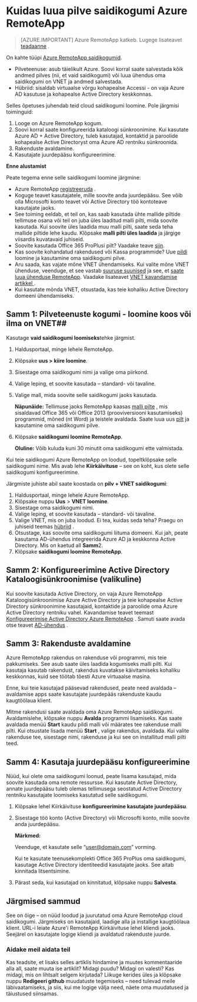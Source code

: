 <properties 
    pageTitle="Pilveteenuse saidikogumi Azure RemoteApp loomiseks | Microsoft Azure'i" 
    description="Saate teada, kuidas luua Azure RemoteApp salvestab andmed Azure pilveteenuse kasutuselevõtt." 
    services="remoteapp" 
    documentationCenter="" 
    authors="lizap" 
    manager="mbaldwin" 
    editor=""/>

<tags 
    ms.service="remoteapp" 
    ms.workload="compute" 
    ms.tgt_pltfrm="na" 
    ms.devlang="na" 
    ms.topic="article" 
    ms.date="08/15/2016" 
    ms.author="elizapo"/>

# <a name="how-to-create-a-cloud-collection-of-azure-remoteapp"></a>Kuidas luua pilve saidikogumi Azure RemoteApp

> [AZURE.IMPORTANT]
> Azure RemoteApp katkeb. Lugege lisateavet [teadaanne](https://go.microsoft.com/fwlink/?linkid=821148) .

On kahte tüüpi [Azure RemoteApp saidikogumid](remoteapp-collections.md). 

- Pilveteenuse: asub täielikult Azure. Soovi korral saate salvestada kõik andmed pilves (nii, et vaid saidikogumi) või luua ühendus oma saidikogumi on VNET ja andmed salvestada.   
- Hübriid: sisaldab virtuaalse võrgu kohapealse Accessi - on vaja Azure AD kasutuse ja kohapealse Active Directory keskkonnas.

Selles õpetuses juhendab teid cloud saidikogumi loomine. Pole järgmisi toiminguid: 

1.  Looge on Azure RemoteApp kogum.
2.  Soovi korral saate konfigureerida kataloogi sünkroonimine. Kui kasutate Azure AD + Active Directory, tuleb kasutajad, kontaktid ja paroolide kohapealse Active Directoryst oma Azure AD rentniku sünkroonida.
5.  Rakenduste avaldamine.
6.  Kasutajate juurdepääsu konfigureerimine.


**Enne alustamist**

Peate tegema enne selle saidikogumi loomine järgmine:

- Azure RemoteApp [registreeruda](https://azure.microsoft.com/services/remoteapp/) . 
- Koguge teavet kasutajatele, mille soovite anda juurdepääsu. See võib olla Microsofti konto teavet või Active Directory töö kontoteave kasutajate jaoks.
- See toiming eeldab, et teil on, kas saab kasutada ühte mallide piltide tellimuse osana või teil on juba üles laaditud malli pilti, mida soovite kasutada. Kui soovite üles laadida muu malli pilti, saate seda teha mallide piltide lehe kaudu. Klõpsake **malli pilti üles laadida** ja järgige viisardis kuvatavaid juhiseid. 
- Soovite kasutada Office 365 ProPlusi pilt? Vaadake teave [siin](remoteapp-officesubscription.md).
- Kas soovite kohandatud rakendused või Kassa programmide? Uue [pildi](remoteapp-imageoptions.md) loomine ja kasutamine oma saidikogumi pilve.
- Aru saada, kas vajate mõne VNET ühendamiseks. Kui valite mõne VNET ühenduse, veenduge, et see vastab [suuruse suunised](remoteapp-vnetsizing.md) ja see, et [saate luua ühenduse RemoteApp](remoteapp-vnet.md). Vaadake lisateavet [VNET kavandamise artikkel ](remoteapp-planvnet.md).
- Kui kasutate mõnda VNET, otsustada, kas teie kohaliku Active Directory domeeni ühendamiseks.

## <a name="step-1-create-a-cloud-collection---with-or-without-a-vnet"></a>Samm 1: Pilveteenuste kogumi - loomine koos või ilma on VNET##


Kasutage **vaid saidikogumi loomiseks**tehke järgmist.

1. Haldusportaal, minge lehele RemoteApp.
2. Klõpsake **uus > kiire loomine**.
3. Sisestage oma saidikogumi nimi ja valige oma piirkond.
4. Valige leping, et soovite kasutada – standard- või tavaline.
5. Valige mall, mida soovite selle saidikogumi jaoks kasutada. 

    **Näpunäide:** Tellimuse jaoks RemoteApp kaasas [malli pilte](remoteapp-images.md) , mis sisaldavad Office 365 või Office 2013 (prooviversiooni kasutamiseks) programmid, mõned (nt Word) ja teistele avaldada. Saate luua uus [pilt](remoteapp-imageoptions.md) ja kasutamine oma saidikogumi pilve.


1. Klõpsake **saidikogumi loomine RemoteApp**.
    
    **Oluline:** Võib kuluda kuni 30 minutit oma saidikogumi ette valmistada.

Kui teie saidikogumi Azure RemoteApp on loodud, topeltklõpsake selle saidikogumi nime. Mis avab lehe **Kiirkäivituse** – see on koht, kus olete selle saidikogumi konfigureerimine.

Järgmiste juhiste abil saate koostada on **pilv + VNET saidikogumi**:

1. Haldusportaal, minge lehele Azure RemoteApp.
2. Klõpsake nuppu **Uus** > **VNET loomine**.
3. Sisestage oma saidikogumi nimi.
4. Valige leping, et soovite kasutada – standard- või tavaline.
5. Valige VNET, mis on juba loodud. Ei tea, kuidas seda teha? Praegu on juhiseid teemas [hübriid](remoteapp-create-hybrid-deployment.md) .
6. Otsustage, kas soovite oma saidikogumi liituma domeeni. Kui jah, peate kasutama AD-ühendus integreerida Azure AD ja keskkonna Active Directory. Mis on kaetud all **Samm**2.
6. Klõpsake **saidikogumi loomine RemoteApp**.


## <a name="step-2-configure-active-directory-directory-synchronization-optional"></a>Samm 2: Konfigureerimine Active Directory Kataloogisünkroonimise (valikuline) ##

Kui soovite kasutada Active Directory, on vaja Azure RemoteApp Kataloogisünkroonimise Azure Active Directory ja teie kohapealse Active Directory sünkroonimine kasutajaid, kontaktide ja paroolide oma Azure Active Directory rentniku vahel. Kavandamise teavet teemast [Konfigureerimise Active Directory Azure RemoteApp](remoteapp-ad.md) . Samuti saate avada otse teavet [AD-ühendus](https://blogs.technet.microsoft.com/enterprisemobility/2014/08/04/connecting-ad-and-azure-ad-only-4-clicks-with-azure-ad-connect/) .

## <a name="step-3-publish-apps"></a>Samm 3: Rakenduste avaldamine ##

Azure RemoteApp rakendus on rakenduse või programmi, mis teie pakkumiseks. See asub saate üles laadida kogumiseks malli pilti. Kui kasutaja kasutab rakendust, rakendus kuvatakse käivitamiseks kohaliku keskkonnas, kuid see töötab tõesti Azure virtuaalse masina. 

Enne, kui teie kasutajad pääsevad rakendused, peate need avaldada – avaldamise apps saate kasutajate juurdepääs rakenduste kaudu kaugtöölaua klient.
 
Mitme rakendusi saate avaldada oma Azure RemoteApp saidikogumi. Avaldamislehe, klõpsake nuppu **Avalda** programmi lisamiseks. Kas saate avaldada menüü **Start** kaudu pildi malli või määrates tee rakenduse malli pilti. Kui otsustate lisada menüü **Start** , valige rakendus, avaldada. Kui valite rakenduse tee, sisestage nimi, rakenduse ja kui see on installitud malli pilti teed.

## <a name="step-4-configure-user-access"></a>Samm 4: Kasutaja juurdepääsu konfigureerimine ##

Nüüd, kui olete oma saidikogumi loonud, peate lisama kasutajad, mida soovite kasutada oma remote ressursse. Kui kasutate Active Directory, annate juurdepääsu tuleb olemas tellimusega seostatud Active Directory rentniku kasutajate loomiseks kasutatud selle saidikogumi.

1.  Klõpsake lehel Kiirkäivituse **konfigureerimine kasutajate juurdepääsu**. 
2.  Sisestage töö konto (Active Directory) või Microsofti konto, mille soovite anda juurdepääsu.

    **Märkmed:** 

    Veenduge, et kasutate selle “user@domain.com” vorming.

    Kui te kasutate teenusekomplekti Office 365 ProPlus oma saidikogumi, kasutage Active Directory identiteedid kasutajate jaoks. See aitab kinnitada litsentsimine. 

3.  Pärast seda, kui kasutajad on kinnitatud, klõpsake nuppu **Salvesta**.


## <a name="next-steps"></a>Järgmised sammud ##

See on õige – on nüüd loodud ja juurutatud oma Azure RemoteApp cloud saidikogumi. Järgmiseks on kasutajaid, laadige alla ja installige kaugtöölaua klient. URL-i leiate Azure'i RemoteApp Kiirkäivituse lehel kliendi jaoks. Seejärel on kasutajate logige kliendi ja avaldatud rakenduste juurde.

### <a name="help-us-help-you"></a>Aidake meil aidata teil 
Kas teadsite, et lisaks selles artiklis hindamine ja muutes kommentaaride alla all, saate muuta ise artiklit? Midagi puudu? Midagi on valesti? Kas midagi, mis on lihtsalt selgem kirjutada? Liikuge kerides üles ja klõpsake nuppu **Redigeeri github** muudatuste tegemiseks – need tulevad meile läbivaatamiseks, ja siis, kui me logige välja need, näete oma muudatused ja täiustused siinsamas.